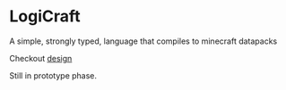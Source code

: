 # LogiCraft
A simple, strongly typed, language that compiles to minecraft datapacks

Checkout [design](design.md)

Still in prototype phase.